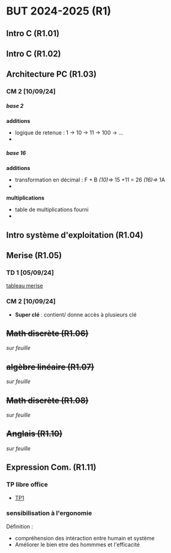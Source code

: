 
# BUT 2024-2025 (R1)

## Intro C (R1.01)

## Intro C (R1.02)

## Architecture PC (R1.03)

### CM 2 [10/09/24]

##### base 2
 **additions**
- logique de retenue : 1 -> 10 -> 11 -> 100 -> ...
- 
##### base 16
**additions**
- transformation en décimal : F + B *(10)=>* 15 +11 = 26 *(16)=>* 1A 
- 
**multiplications**
- table de multiplications fourni
- 

## Intro système d'exploitation (R1.04)

## Merise (R1.05)

### TD 1 [05/09/24]

[tableau merise](./merise/merise.ods)


### CM 2 [10/09/24]

 - **Super clé** : contient/ donne accès à plusieurs clé
 
## ~~Math discrète (R1.06)~~
*sur feuille*

## ~~algèbre linéaire (R1.07)~~
*sur feuille*

## ~~Math discrète (R1.08)~~
*sur feuille*

## ~~Anglais (R1.10)~~
*sur feuille*

## Expression Com. (R1.11)
 
### TP libre office

- [TP1](./R1.11/TP1.odt)

### sensibilisation à l'ergonomie

Définition : 
- compréhension des intéraction entre humain et système
- Améliorer le bien etre des hommmes et l'efficacité
<!--stackedit_data:
eyJoaXN0b3J5IjpbLTg1ODI4MjAxOSwtNDY5MTY5MDU1LC03ND
MyOTUyMTUsLTUxNjMzNjg2NCwtMTY4NzIxMDYwNSwtNTQ0NDUw
MzMxLDU1Mzc1ODExMSwtMjEzMjQ3MTc2MiwtMTUyNjYxNjkyMS
wxODI2MTU3NzEwLDE1ODMyNzc3ODYsMTYyMjkzMzAzNiwtMTY3
MjkxMTM3NCwxNzIzNTcxOTg0LC03NzU5MzY5ODQsLTM5NjU5Nz
A1NCwtMTQ5NDk1MDM5MiwzMTI4OTk4ODYsMTAxNjU1NTU5OV19

-->